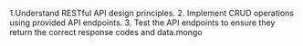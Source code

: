 1.Understand RESTful API design principles.
2. Implement CRUD operations using provided API endpoints.
3. Test the API endpoints to ensure they return the correct response codes
and data.mongo